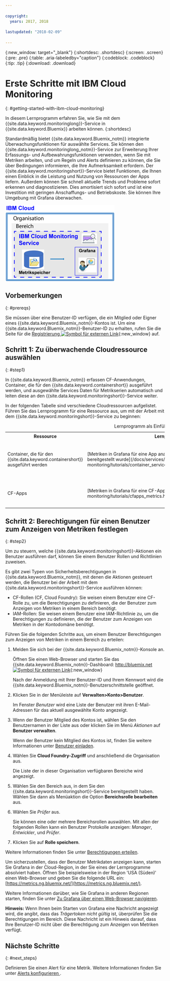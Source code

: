 ```yaml
---

copyright:
  years: 2017, 2018

lastupdated: "2018-02-09"

---
```


{:new_window: target="_blank"}
{:shortdesc: .shortdesc}
{:screen: .screen}
{:pre: .pre}
{:table: .aria-labeledby="caption"}
{:codeblock: .codeblock}
{:tip: .tip}
{:download: .download}


# Erste Schritte mit IBM Cloud Monitoring
{: #getting-started-with-ibm-cloud-monitoring}

In diesem Lernprogramm erfahren Sie, wie Sie mit dem {{site.data.keyword.monitoringlong}}-Service in {{site.data.keyword.Bluemix}} arbeiten können.
{:shortdesc}

Standardmäßig bietet {{site.data.keyword.Bluemix_notm}} integrierte Überwachungsfunktionen für auswählte Services. Sie können den {{site.data.keyword.monitoringlong_notm}}-Service zur Erweiterung Ihrer Erfassungs- und Aufbewahrungsfunktionen verwenden, wenn Sie mit Metriken arbeiten, und um Regeln und Alerts definieren zu können, die Sie über Bedingungen informieren, die Ihre Aufmerksamkeit erfordern. Der {{site.data.keyword.monitoringshort}}-Service bietet Funktionen, die Ihnen einen Einblick in die Leistung und Nutzung von Ressourcen der Apps liefern. Außerdem können Sie schnell aktuelle Trends und Probleme sofort erkennen und diagnostizieren. Dies amortisiert sich sofort und ist eine Investition mit geringen Anschaffungs- und Betriebskoste. Sie können Ihre Umgebung mit Grafana überwachen. 

![Allgemeine Komponentenübersicht des {{site.data.keyword.monitoringlong}}-Service](images/cloud_monitoring_gs_ov.png "Allgemeine Komponentenübersicht des {{site.data.keyword.monitoringlong}}-Service")

## Vorbemerkungen
{: #prereqs}

Sie müssen über eine Benutzer-ID verfügen, die ein Mitglied oder Eigner eines {{site.data.keyword.Bluemix_notm}}-Kontos ist. Um eine {{site.data.keyword.Bluemix_notm}}-Benutzer-ID zu erhalten, rufen Sie die Seite für die [Registrierung ![Symbol für externen Link](../../icons/launch-glyph.svg "Symbol für externen Link")](https://console.bluemix.net/registration/){:new_window} auf.

## Schritt 1: Zu überwachende Cloudressource auswählen
{: #step1}

In {{site.data.keyword.Bluemix_notm}} erfassen CF-Anwendungen, Container, die für den {{site.data.keyword.containershort}} ausgeführt werden, und ausgewählte Services Daten für Metrikserien automatisch und leiten diese an den {{site.data.keyword.monitoringshort}}-Service weiter.

In der folgenden Tabelle sind verschiedene Cloudressourcen aufgelistet. Führen Sie das Lernprogramm für eine Ressource aus, um mit der Arbeit mit dem {{site.data.keyword.monitoringshort}}-Service zu beginnen:

<table>
  <caption>Lernprogramm als Einführung in die Arbeit mit dem {{site.data.keyword.monitoringshort}}-Service </caption>
  <tr>
    <th>Ressource</th>
    <th>Lernprogramm</th>
    <th>Cloudumgebung</th>
    <th>Szenario</th>
  </tr>
  <tr>
    <td>Container, die für den {{site.data.keyword.containershort}} ausgeführt werden</td>
    <td>[Metriken in Grafana für eine App analysieren, die in einem Kubernetes-Cluster bereitgestellt wurde](/docs/services/cloud-monitoring/tutorials/container_service_metrics.html#container_service_metrics)</td>
    <td>Public </br>Dedicated</td>
    <td>![Übersicht über Komponenten höherer Ebene von Containern, die in einem Kubernetes-Cluster implementiert sind.](containers/images/containers_kube_metrics_dedicated.png "Übersicht über Komponenten höherer Ebene von Containern, die in einem Kubernetes-Cluster implementiert sind.")</td>
  </tr>
  <tr>
    <td>CF-Apps</td>
    <td>[Metriken in Grafana für eine CF-App analysieren](/docs/services/cloud-monitoring/tutorials/cfapps_metrics.html#cfapps_metrics)</td>
    <td>Public</td>
    <td>![Allgemeine Übersicht der Überwachung von CF-Apps in {{site.data.keyword.Bluemix_notm}}](cf/images/cfapp_metrics_ov.png "Allgemeine Übersicht der Überwachung von CF-Apps in {{site.data.keyword.Bluemix_notm}}")</td>
  </tr>
</table>



## Schritt 2: Berechtigungen für einen Benutzer zum Anzeigen von Metriken festlegen
{: #step2}

Um zu steuern, welche {{site.data.keyword.monitoringshort}}-Aktionen ein Benutzer ausführen darf, können Sie einem Benutzer Rollen und Richtlinien zuweisen. 

Es gibt zwei Typen von Sicherheitsberechtigungen in {{site.data.keyword.Bluemix_notm}}, mit denen die Aktionen gesteuert werden, die Benutzer bei der Arbeit mit dem {{site.data.keyword.monitoringshort}}-Service ausführen können:

* CF-Rollen (CF, Cloud Foundry): Sie weisen einem Benutzer eine CF-Rolle zu, um die Berechtigungen zu definieren, die der Benutzer zum Anzeigen von Metriken in einem Bereich benötigt.
* IAM-Rollen: Sie weisen einem Benutzer eine IAM-Richtlinie zu, um die Berechtigungen zu definieren, die der Benutzer zum Anzeigen von Metriken in der Kontodomäne benötigt.


Führen Sie die folgenden Schritte aus, um einem Benutzer Berechtigungen zum Anzeigen von Metriken in einem Bereich zu erteilen:

1. Melden Sie sich bei der {{site.data.keyword.Bluemix_notm}}-Konsole an.

    Öffnen Sie einen Web-Browser und starten Sie das {{site.data.keyword.Bluemix_notm}}-Dashboard: [http://bluemix.net ![Symbol für externen Link](../../icons/launch-glyph.svg "Symbol für externen Link")](http://bluemix.net){:new_window}
	
	Nach der Anmeldung mit Ihrer Benutzer-ID und Ihrem Kennwort wird die {{site.data.keyword.Bluemix_notm}}-Benutzerschnittstelle geöffnet.

2. Klicken Sie in der Menüleiste auf **Verwalten>Konto>Benutzer**. 

    Im Fenster *Benutzer* wird eine Liste der Benutzer mit ihren E-Mail-Adressen für das aktuell ausgewählte Konto angezeigt.
	
3. Wenn der Benutzer Mitglied des Kontos ist, wählen Sie den Benutzernamen in der Liste aus oder klicken Sie im Menü *Aktionen* auf **Benutzer verwalten**.

    Wenn der Benutzer kein Mitglied des Kontos ist, finden Sie weitere Informationen unter [Benutzer einladen](/docs/iam/iamuserinv.html#iamuserinv).

4. Wählen Sie **Cloud Foundry-Zugriff** und anschließend die Organisation aus.

    Die Liste der in dieser Organisation verfügbaren Bereiche wird angezeigt.

5. Wählen Sie den Bereich aus, in dem Sie den {{site.data.keyword.monitoringshort}}-Service bereitgestellt haben. Wählen Sie dann als Menüaktion die Option **Bereichsrolle bearbeiten** aus.

6. Wählen Sie *Prüfer* aus. 

    Sie können eine oder mehrere Bereichsrollen auswählen. Mit allen der folgenden Rollen kann ein Benutzer Protokolle anzeigen: *Manager*, *Entwickler*, und *Prüfer*.
	
7. Klicken Sie auf **Rolle speichern**.


Weitere Informationen finden Sie unter [Berechtigungen erteilen](/docs/services/cloud-monitoring/security/assign_policy.html#grant_permissions).

Um sicherzustellen, dass der Benutzer Metrikdaten anzeigen kann, starten Sie Grafana in der Cloud-Region, in der Sie eines der Lernprogramme absolviert haben. Öffnen Sie beispielsweise in der Region 'USA (Süden)' einen Web-Browser und geben Sie die folgende URL ein: [https://metrics.ng.bluemix.net/](https://metrics.ng.bluemix.net/).


Weitere Informationen darüber, wie Sie Grafana in anderen Regionen starten, finden Sie unter [Zu Grafana über einen Web-Browser navigieren](/docs/services/cloud-monitoring/grafana/navigating_grafana.html#navigating_grafana).

**Hinweis:** Wenn Ihnen beim Starten von Grafana eine Nachricht angezeigt wird, die angibt, dass das *Trägertoken nicht gültig* ist, überprüfen Sie die Berechtigungen im Bereich. Diese Nachricht ist ein Hinweis darauf, dass Ihre Benutzer-ID nicht über die Berechtigung zum Anzeigen von Metriken verfügt.
    

## Nächste Schritte 
{: #next_steps}

Definieren Sie einen Alert für eine Metrik. Weitere Informationen finden Sie unter [Alerts konfigurieren ](/docs/services/cloud-monitoring/config_alerts_ov.html#config_alerts_ov).
